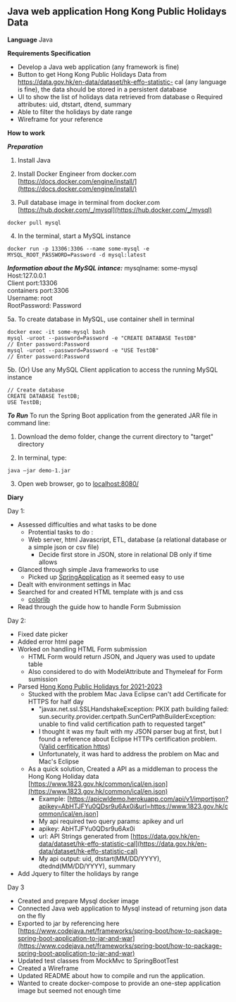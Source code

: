 ## Java web application Hong Kong Public Holidays Data

**Language** Java <br/>

**Requirements Specification**
- Develop a Java web application (any framework is fine)
- Button to get Hong Kong Public Holidays Data from https://data.gov.hk/en-data/dataset/hk-effo-statistic-
cal (any language is fine), the data should be stored in a persistent database
- UI to show the list of holidays data retrieved from database
o Required attributes: uid, dtstart, dtend, summary
- Able to filter the holidays by date range
- Wireframe for your reference


**How to work** <br/>

***Preparation***
1. Install Java

2. Install Docker Engineer from docker.com [https://docs.docker.com/engine/install/](https://docs.docker.com/engine/install/)

3. Pull database image in terminal from docker.com [https://hub.docker.com/_/mysql](https://hub.docker.com/_/mysql)
```
docker pull mysql
```
4. In the terminal, start a MySQL instance
```
docker run -p 13306:3306 --name some-mysql -e MYSQL_ROOT_PASSWORD=Password -d mysql:latest
```
***Information about the MySQL intance:***
mysqlname: some-mysql <br/> 
Host:127.0.0.1 <br/>
Client port:13306 <br/>
containers port:3306 <br/>
Username: root <br/>
RootPassword: Password <br/>

5a. To create database in MySQL, use container shell  in terminal
``` 
docker exec -it some-mysql bash
mysql -uroot --password=Password -e "CREATE DATABASE TestDB"
// Enter password:Password
mysql -uroot --password=Password -e "USE TestDB"
// Enter password:Password
```

5b. (Or) Use any MySQL Client application to access the running MySQL instance

```
// Create database
CREATE DATABASE TestDB;
USE TestDB;

```

***To Run***
To run the Spring Boot application from the generated JAR file in command line:
1. Download the demo folder, change the current directory to "target" directory

2. In terminal, type:
```
java –jar demo-1.jar
```

3. Open web browser, go to [localhost:8080/](localhost:8080/)

**Diary**

Day 1:
- Assessed difficulties and what tasks to be done<br/>
    - Protential tasks to do :
    - Web server, html Javascript, ETL, database (a relational database or a simple json or csv file)
        - Decide first store in JSON, store in relational DB only if time allows
- Glanced through simple Java frameworks to use<br/>
    - Picked up [SpringApplication](https://spring.io/guides/gs/serving-web-content/) as it seemed easy to use
- Dealt with environment settings in Mac
- Searched for and created HTML template with js and css
    - [colorlib](https://colorlib.com/wp/template/fixed-header-table/)
- Read through the guide how to handle Form Submission 


Day 2:
- Fixed date picker
- Added error html page
- Worked on handling HTML Form submission
    - HTML Form would return JSON, and Jquery was used to update table
    - Also considered to do with ModelAttribute and Thymeleaf for Form sumission
- Parsed [Hong Kong Public Holidays for 2021-2023](https://www.1823.gov.hk/common/ical/en.json)
    - Stucked with the problem Mac Java Eclipse can't add Certificate for HTTPS for half day
        - "javax.net.ssl.SSLHandshakeException: PKIX path building failed: sun.security.provider.certpath.SunCertPathBuilderException: unable to find valid certification path to requested target"
        - I thought it was my fault with my JSON parser bug at first, but I found a reference about Eclipse HTTPs certification problem. ([Valid cerfitication https](https://stackoverflow.com/questions/21076179/pkix-path-building-failed-and-unable-to-find-valid-certification-path-to-requ))
        - Unfortunately, it was hard to address the problem on Mac and Mac's Eclipse
    - As a quick solution, Created a API as a middleman to process the Hong Kong Holiday data [https://www.1823.gov.hk/common/ical/en.json](https://www.1823.gov.hk/common/ical/en.json)
        - Example: [https://apicwldemo.herokuapp.com/api/v1/importjson?apikey=AbHTJFYu0QDsr9u6Ax0i&url=https://www.1823.gov.hk/common/ical/en.json]
        - My api required two query params: apikey and url 
        - apikey: AbHTJFYu0QDsr9u6Ax0i 
        - url:  API Strings generated from [https://data.gov.hk/en-data/dataset/hk-effo-statistic-cal](https://data.gov.hk/en-data/dataset/hk-effo-statistic-cal)
        - My api output: uid, dtstart(MM/DD/YYYY), dtednd(MM/DD/YYYY), summary
- Add Jquery to filter the holidays by range
 

Day 3
- Created and prepare Mysql docker image
- Connected Java web application to Mysql instead of returning json data on the fly
- Exported to jar by referencing here [https://www.codejava.net/frameworks/spring-boot/how-to-package-spring-boot-application-to-jar-and-war](https://www.codejava.net/frameworks/spring-boot/how-to-package-spring-boot-application-to-jar-and-war)
- Updated test classes from MockMvc to SpringBootTest
- Created a Wireframe
- Updated README about how to compile and run the application.
- Wanted to create docker-compose to provide an one-step application image but seemed not enough time






